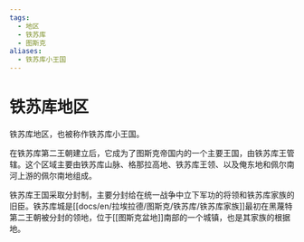 ```yaml
---
tags:
  - 地区
  - 铁苏库
  - 图斯克
aliases:
  - 铁苏库小王国
---
```

# 铁苏库地区

铁苏库地区，也被称作铁苏库小王国。

在铁苏库第二王朝建立后，它成为了图斯克帝国内的一个主要王国，由铁苏库王管辖。这个区域主要由铁苏库山脉、格那拉高地、铁苏库王领、以及俺东地和佩尔南河上游的佩尔南地组成。

铁苏库王国采取分封制，主要分封给在统一战争中立下军功的将领和铁苏库家族的旧臣。铁苏库城是[[docs/en/拉埃拉德/图斯克/铁苏库/铁苏库家族]]最初在黑蔑特第二王朝被分封的领地，位于[[图斯克盆地]]南部的一个城镇，也是其家族的根据地。
